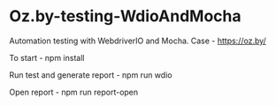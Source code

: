 # Oz.by-testing-WdioAndMocha

 Automation testing with WebdriverIO and Mocha.
Case - https://oz.by/

To start - npm install

Run test and generate report - npm run wdio 

Open report - npm run report-open
